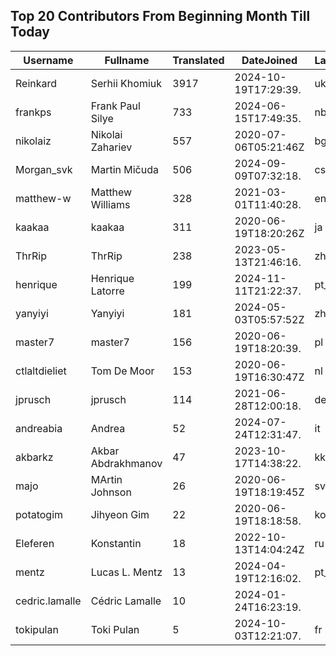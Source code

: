 ## Top 20 Contributors From Beginning Month Till Today ##
|Username|Fullname|Translated|DateJoined|Language|
|--------|--------|----------|----------|-------|
|Reinkard|Serhii Khomiuk|3917|2024-10-19T17:29:39.|uk|
|frankps|Frank Paul Silye|733|2024-06-15T17:49:35.|nb_NO|
|nikolaiz|Nikolai Zahariev|557|2020-07-06T05:21:46Z|bg|
|Morgan_svk|Martin Mičuda|506|2024-09-09T07:32:18.|cs|
|matthew-w|Matthew Williams|328|2021-03-01T11:40:28.|en_AU|
|kaakaa|kaakaa|311|2020-06-19T18:20:26Z|ja|
|ThrRip|ThrRip|238|2023-05-13T21:46:16.|zh_Hans|
|henrique|Henrique Latorre|199|2024-11-11T21:22:37.|pt_BR|
|yanyiyi|Yanyiyi|181|2024-05-03T05:57:52Z|zh_Hant|
|master7|master7|156|2020-06-19T18:20:39.|pl|
|ctlaltdieliet|Tom De Moor|153|2020-06-19T16:30:47Z|nl|
|jprusch|jprusch|114|2021-06-28T12:00:18.|de|
|andreabia|Andrea|52|2024-07-24T12:31:47.|it|
|akbarkz|Akbar Abdrakhmanov|47|2023-10-17T14:38:22.|kk|
|majo|MArtin Johnson|26|2020-06-19T18:19:45Z|sv|
|potatogim|Jihyeon Gim|22|2020-06-19T18:18:58.|ko|
|Eleferen|Konstantin|18|2022-10-13T14:04:24Z|ru|
|mentz|Lucas L. Mentz|13|2024-04-19T12:16:02.|pt_BR|
|cedric.lamalle|Cédric Lamalle|10|2024-01-24T16:23:19.||
|tokipulan|Toki Pulan|5|2024-10-03T12:21:07.|fr|
